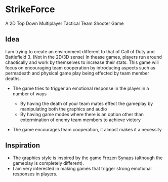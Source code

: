 StrikeForce
===========

A 2D Top Down Multiplayer Tactical Team Shooter Game

Idea
----

I am trying to create an environment different to that of Call of Duty and Battlefield 3. (Not in the 2D/3D sense)
In thease games, players run around chaotically and work by themselves to increase their stats. This game
will focus on encouraging team cooperation by introducing aspects such as permadeath and physical game play
being effected by team member deaths.

* The game tries to trigger an emotional response in the player in a number of ways
  * By having the death of your team mates effect the gameplay by manipulating both the graphics and audio
  * By having game modes where there is an option other than extermination of enemy team members to achieve victory

* The game encourages team cooperation, it almost makes it a necessity  

Inspiration
-----------

* The graphics style is inspired by the game Frozen Synaps (although the gameplay is completely different).
* I am very interested in making games that trigger strong emotional responses in players.

